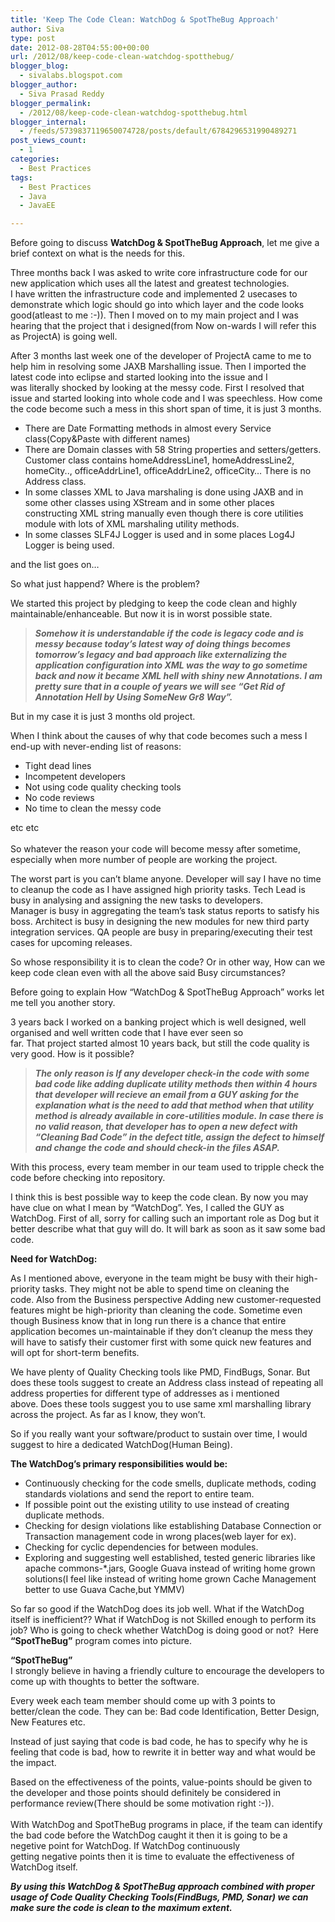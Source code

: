 ```yaml
---
title: 'Keep The Code Clean: WatchDog & SpotTheBug Approach'
author: Siva
type: post
date: 2012-08-28T04:55:00+00:00
url: /2012/08/keep-code-clean-watchdog-spotthebug/
blogger_blog:
  - sivalabs.blogspot.com
blogger_author:
  - Siva Prasad Reddy
blogger_permalink:
  - /2012/08/keep-code-clean-watchdog-spotthebug.html
blogger_internal:
  - /feeds/5739837119650074728/posts/default/6784296531990489271
post_views_count:
  - 1
categories:
  - Best Practices
tags:
  - Best Practices
  - Java
  - JavaEE

---
```

Before going to discuss **WatchDog & SpotTheBug Approach**, let me give a brief context on what is the needs for this.

Three months back I was asked to write core infrastructure code for our new application which uses all the latest and greatest technologies.  
I have written the infrastructure code and implemented 2 usecases to demonstrate which logic should go into which layer and the code looks good(atleast to me :-)).&nbsp;Then I moved on to my main project and I was hearing that the project that i designed(from Now&nbsp;on-wards&nbsp;I will refer this as ProjectA) is going well.

After 3 months last week one of the developer of ProjectA came to me to help him in resolving some JAXB Marshalling issue. Then I imported the latest code into eclipse&nbsp;and started looking into the issue and I was&nbsp;literally&nbsp;shocked by looking at the messy code. First I resolved that issue and started looking into whole code and I was&nbsp;speechless.&nbsp;How come the code become such a mess in this short span of time, it is just 3 months.



  * There are Date Formatting methods in almost every Service class(Copy&Paste with different names)
  * There are Domain classes with 58 String properties and setters/getters. Customer class contains homeAddressLine1, homeAddressLine2, homeCity.., officeAddrLine1, officeAddrLine2, officeCity&#8230; There is no Address class.
  * In some classes XML to Java&nbsp;marshaling&nbsp;is done using JAXB and in some other classes using XStream and in some other places constructing XML string manually even though there is core utilities module with lots of XML&nbsp;marshaling&nbsp;utility methods.
  * In some classes SLF4J Logger is used and in some places Log4J Logger is being used.

and the list goes on&#8230;

So what just happend? Where is the problem?

We started this project by pledging to keep the code clean and highly maintainable/enhanceable. But now it is in worst possible state.

> **_Somehow it is understandable if the code is legacy code and is messy&nbsp;because&nbsp;today&#8217;s latest way of doing things becomes tomorrow&#8217;s legacy and bad approach like externalizing the application configuration into XML was the way to go sometime back and now it became XML hell with shiny new Annotations.&nbsp;I am pretty sure that in a&nbsp;couple&nbsp;of years we will see &#8220;Get Rid of Annotation Hell by Using SomeNew Gr8 Way&#8221;.&nbsp;_**

But in my case it is just 3 months old project.

When I think about the causes of why that code becomes such a mess I end-up with never-ending list of reasons:

  *  <span style="white-space: pre;"></span>Tight dead lines
  *  <span style="white-space: pre;"></span>Incompetent developers
  *  <span style="white-space: pre;"></span>Not using code quality checking tools
  *  <span style="white-space: pre;"></span>No code reviews
  *  <span style="white-space: pre;"></span>No time to clean the messy code

 <span style="white-space: pre;"></span>etc etc  
 <span style="white-space: pre;"></span>  
So whatever the reason your code will become messy after sometime, especially when more number of people are working the project.

The worst part is you can&#8217;t blame anyone. Developer will say I have no time to cleanup the code as I have assigned high priority tasks. Tech Lead is busy in analysing and assigning the new tasks to developers.  
Manager is busy in aggregating the team&#8217;s task status reports to satisfy his boss. Architect is busy in designing the new modules for new third party integration services.&nbsp;QA people are busy in preparing/executing their test cases for upcoming releases.

So whose responsibility it is to clean the code? Or in other way, How can we keep code clean even with all the above said Busy circumstances?

Before going to explain How &#8220;WatchDog & SpotTheBug Approach&#8221; works let me tell you another story.

3 years back I worked on a banking project which is well designed, well organised and well written code that I have ever seen so far.&nbsp;That&nbsp;project&nbsp;started almost 10 years back, but still the code quality is very good. How is it possible?

> **_The only reason is If any developer check-in the code with some bad code like adding duplicate utility methods then within 4 hours that developer will recieve an email from a GUY asking for the explanation what is the need to add that method when that utility method is already available in core-utilities module.&nbsp;In case there is no valid reason, that developer has to open a new defect with &#8220;Cleaning Bad Code&#8221; in the defect title, assign the defect to himself and change the code and should check-in the files ASAP._**

With this process, every team member in our team used to tripple check the code before checking into repository.

I think this is best possible way to keep the code clean. By now you may have clue on what I mean by &#8220;WatchDog&#8221;. Yes, I called the GUY as WatchDog.&nbsp;First of all, sorry for calling such an important role as Dog but it better describe what that guy will do. It will bark as soon as it saw some bad code.

**Need for WatchDog:**  

As I mentioned above, everyone in the team might be busy with their high-priority tasks. They might not be able to spend time on cleaning the code.&nbsp;Also from the Business perspective Adding new customer-requested features might be high-priority than cleaning the code.&nbsp;Sometime even though Business know that in long run there is a chance that entire application becomes un-maintainable if they don&#8217;t cleanup the mess they will have to satisfy their customer first with some quick new features and will opt for short-term benefits.

We have plenty of Quality Checking tools like PMD, FindBugs, Sonar. But does these tools suggest to create an Address class instead of repeating all address properties for different type of addresses as i mentioned above.&nbsp;Does these tools suggest you to use same xml marshalling library across the project. As far as I know, they won&#8217;t.

So if you really want your software/product to sustain over time, I would suggest to hire a dedicated WatchDog(Human Being).

**The WatchDog&#8217;s primary responsibilities would be:**

  * Continuously&nbsp;checking for the code smells, duplicate methods, coding standards violations and send the report to entire team.
  * If possible point out the existing utility to use instead of creating duplicate methods.
  * Checking for design violations like establishing Database Connection or Transaction management code in wrong places(web layer for ex).
  * Checking for cyclic dependencies for between modules.
  * Exploring and suggesting well established, tested generic libraries like apache commons-*.jars, Google Guava instead of writing home grown solutions(I feel like instead of writing home grown Cache Management better to use Guava Cache,but YMMV)

So far so good if the WatchDog does its job well. What if the WatchDog itself is inefficient?? What if WatchDog is not Skilled enough to perform its job?&nbsp;Who is going to check whether WatchDog is doing good or not? &nbsp;Here **&#8220;SpotTheBug&#8221;** program comes into picture.

**&#8220;SpotTheBug&#8221;**  
I strongly believe in having a friendly culture to encourage the developers to come up with thoughts to better the software.

Every week each team member should come up with 3 points to better/clean the code. They can be:&nbsp;Bad code Identification, Better Design, New Features etc.

Instead of just saying that code is bad code, he has to specify why he is feeling that code is bad, how to rewrite it in better way and what would be the impact.

Based on the effectiveness of the points, value-points should be given to the developer and those points should definitely be considered in performance review(There should be some motivation right :-)).  
 <span style="white-space: pre;"></span>  
With WatchDog and SpotTheBug programs in place, if the team can identify the bad code before the WatchDog caught it then it is going to be a negetive point for WatchDog.&nbsp;If WatchDog continuously getting&nbsp;negative&nbsp;points then it is time to evaluate the effectiveness of WatchDog itself.

**_By using this WatchDog & SpotTheBug approach combined with proper usage of Code Quality Checking Tools(FindBugs, PMD, Sonar) we can make sure the code is clean to the maximum extent._**

